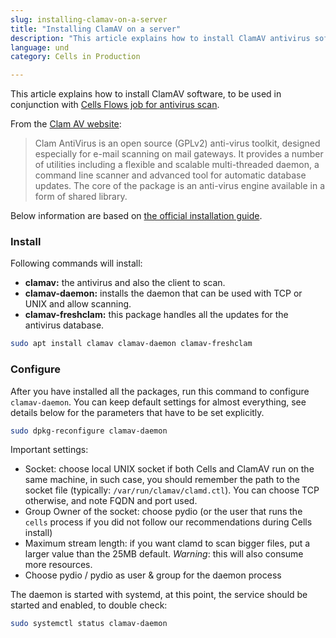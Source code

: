 ```yaml
---
slug: installing-clamav-on-a-server
title: "Installing ClamAV on a server"
description: "This article explains how to install ClamAV antivirus software, to be used in conjunction with Cells Flows."
language: und
category: Cells in Production

---
```

This article explains how to install ClamAV software, to be used in conjunction with [Cells Flows job for antivirus scan](https://docs.pydio.com/en/docs/cells-flows/scan-antivirus).

From the [Clam AV website](https://www.clamav.net/documents/introduction):

> Clam AntiVirus is an open source (GPLv2) anti-virus toolkit, designed especially for e-mail scanning on mail gateways. It provides a number of utilities including a flexible and scalable multi-threaded daemon, a command line scanner and advanced tool for automatic database updates. The core of the package is an anti-virus engine available in a form of shared library.

Below information are based on [the official installation guide](https://www.clamav.net/documents/installing-clamav).

### Install

Following commands will install:

- **clamav:** the antivirus and also the client to scan.
- **clamav-daemon:** installs the daemon that can be used with TCP or UNIX and allow scanning.
- **clamav-freshclam:** this package handles all the updates for the antivirus database.

```sh
sudo apt install clamav clamav-daemon clamav-freshclam
```

### Configure

After you have installed all the packages, run this command to configure `clamav-daemon`. You can keep default settings for almost everything, see details below for the parameters that have to be set explicitly.

```sh
sudo dpkg-reconfigure clamav-daemon
```

Important settings:

- Socket: choose local UNIX socket if both Cells and ClamAV run on the same machine, in such case, you should remember the path to the socket file (typically: `/var/run/clamav/clamd.ctl`). You can choose TCP otherwise, and note FQDN and port used.
- Group Owner of the socket: choose pydio (or the user that runs the `cells` process if you did not follow our recommendations during Cells install)
- Maximum stream length: if you want clamd to scan bigger files, put a larger value than the 25MB default. *Warning*: this will also consume more resources.
- Choose pydio / pydio as user & group for the daemon process

The daemon is started with systemd, at this point, the service should be started and enabled, to double check:

```sh
sudo systemctl status clamav-daemon
```